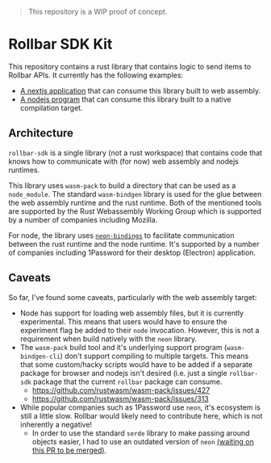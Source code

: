 > This repository is a WIP proof of concept.

# Rollbar SDK Kit

This repository contains a rust library that contains logic to send items to Rollbar APIs. It currently has the following examples:

- [A nextjs application](./examples/nextjs) that can consume this library built to web assembly.
- [A nodejs program](./examples/nextjs) that can consume this library built to a native compilation target.

## Architecture

`rollbar-sdk` is a single library (not a rust workspace) that contains code that knows how to communicate with (for now) web assembly and nodejs runtimes.

This library uses `wasm-pack` to build a directory that can be used as a `node_module`. The standard `wasm-bindgen` library is used for the glue between the web assembly runtime and the rust runtime. Both of the mentioned tools are supported by the Rust Webassembly Working Group which is supported by a number of companies including Mozilla.

For node, the library uses [`neon-bindings`](https://neon-bindings.com/) to facilitate communication between the rust runtime and the node runtime. It's supported by a number of companies including 1Password for their desktop (Electron) application.

## Caveats

So far, I've found some caveats, particularly with the web assembly target:

- Node has support for loading web assembly files, but it is currently experimental. This means that users would have to ensure the experiment flag be added to their `node` invocation. However, this is not a requirement when build natively with the `neon` library.
- The `wasm-pack` build tool and it's underlying support program (`wasm-bindgen-cli`) don't support compiling to multiple targets. This means that some custom/hacky scripts would have to be added if a separate package for browser and nodejs isn't desired (i.e. just a single `rollbar-sdk` package that the current `rollbar` package can consume.
  - https://github.com/rustwasm/wasm-pack/issues/427
  - https://github.com/rustwasm/wasm-pack/issues/313
- While popular companies such as 1Password use `neon`, it's ecosystem is still a little slow. Rollbar would likely need to contribute here, which is not inherently a negative!
  - In order to use the standard `serde` library to make passing around objects easier, I had to use an outdated version of `neon` [(waiting on this PR to be merged)](https://github.com/matrix-org/neon-serde/pull/2).
